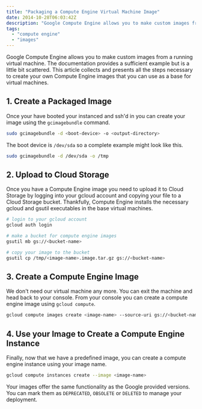 ```yaml
---
title: "Packaging a Compute Engine Virtual Machine Image"
date: 2014-10-28T06:03:42Z
description: "Google Compute Engine allows you to make custom images from a running virtual machine. The documentation provides a sufficient example but is a little bit scattered. This article collects and presents all the steps necessary to create your own Compute Engine images that you can use as a base for virtual machines."
tags: 
  - "compute engine"
  - "images"
---
```


Google Compute Engine allows you to make custom images from a running virtual
machine. The documentation provides a sufficient example but is a little bit
scattered. This article collects and presents all the steps necessary to create
your own Compute Engine images that you can use as a base for virtual machines.

## 1. Create a Packaged Image

Once your have booted your instanced and ssh'd in you can create your image
using the `gcimagebundle` command.

```bash
sudo gcimagebundle -d <boot-device> -o <output-directory>
```

The boot device is `/dev/sda` so a complete example might look like this.

```bash
sudo gcimagebundle -d /dev/sda -o /tmp
```

## 2. Upload to Cloud Storage

Once you have a Compute Engine image you need to upload it to Cloud Storage by
logging into your gcloud account and copying your file to a Cloud Storage
bucket. Thankfully, Compute Engine installs the necessary gcloud and gsutil
executables in the base virtual machines.

```bash
# login to your gcloud account
gcloud auth login

# make a bucket for compute engine images
gsutil mb gs://<bucket-name>

# copy your image to the bucket
gsutil cp /tmp/<image-name>.image.tar.gz gs://<bucket-name>
```

## 3. Create a Compute Engine Image

We don't need our virtual machine any more. You can exit the machine and head
back to your console. From your console you can create a compute engine image
using `gcloud compute`.

```bash
gcloud compute images create <image-name> --source-uri gs://<bucket-name>/<image-name>.image.tar.gz
```

## 4. Use your Image to Create a Compute Engine Instance

Finally, now that we have a predefined image, you can create a compute engine
instance using your image name.

```bash
gcloud compute instances create --image <image-name>
```

Your images offer the same functionality as the Google provided versions. You
can mark them as `DEPRECATED`, `OBSOLETE` or `DELETED` to manage your
deployment.
